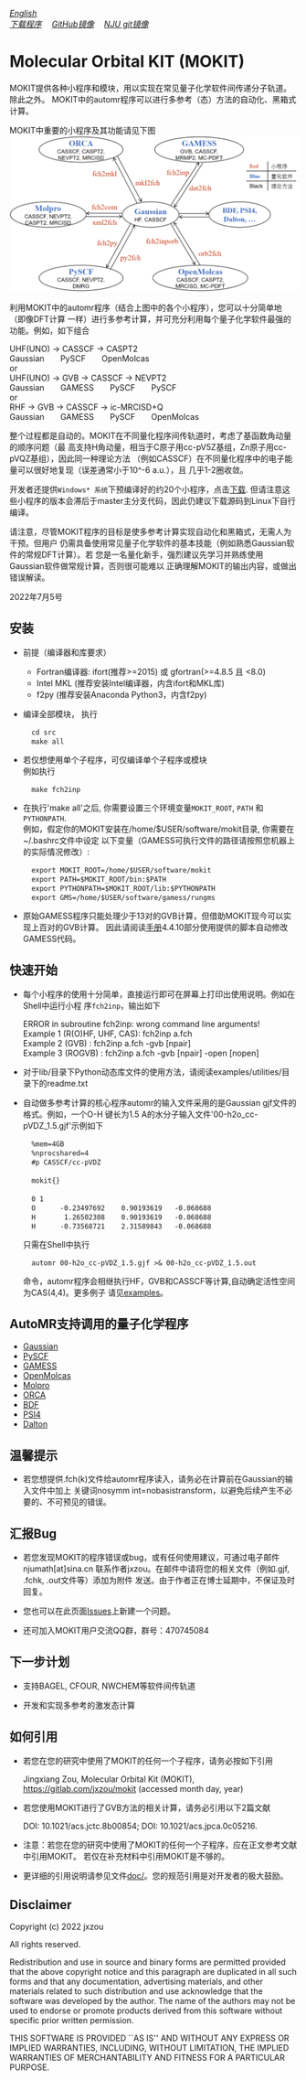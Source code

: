 *[English](README.md)*  
*[下载程序](https://gitlab.com/jxzou/mokit/-/archive/master/mokit-master.zip)*
*&emsp;[GitHub镜像](https://github.com/1234zou/MOKIT)*
*&emsp;[NJU git镜像](https://git.nju.edu.cn/jxzou/mokit)*

# Molecular Orbital KIT (MOKIT)
MOKIT提供各种小程序和模块，用以实现在常见量子化学软件间传递分子轨道。除此之外。
MOKIT中的automr程序可以进行多参考（态）方法的自动化、黑箱式计算。

MOKIT中重要的小程序及其功能请见下图  
![MOKIT utilities with their functions](doc/orbital_transfer_CN.png)

利用MOKIT中的automr程序（结合上图中的各个小程序），您可以十分简单地（即像DFT计算
一样）进行多参考计算，并可充分利用每个量子化学软件最强的功能。例如，如下组合

  UHF(UNO) -> CASSCF -> CASPT2  
  Gaussian&emsp;&emsp;PySCF&emsp;&emsp;OpenMolcas  
or  
  UHF(UNO) -> GVB   -> CASSCF -> NEVPT2  
  Gaussian&emsp;&emsp;GAMESS&emsp;&emsp;PySCF&emsp;&emsp;PySCF  
or   
  RHF      -> GVB   -> CASSCF -> ic-MRCISD+Q  
  Gaussian&emsp;&emsp;GAMESS&emsp;&emsp;PySCF&emsp;&emsp;OpenMolcas

整个过程都是自动的。MOKIT在不同量化程序间传轨道时，考虑了基函数角动量的顺序问题（最
高支持H角动量，相当于C原子用cc-pV5Z基组，Zn原子用cc-pVQZ基组），因此同一种理论方法
（例如CASSCF）在不同量化程序中的电子能量可以很好地复现（误差通常小于10^-6 a.u.），且
几乎1-2圈收敛。

开发者还提供`Windows* 系统`下预编译好的约20个小程序，点击[下载](https://gitlab.com/jxzou/mokit/-/releases).
但请注意这些小程序的版本会滞后于master主分支代码，因此仍建议下载源码到Linux下自行编译。

请注意，尽管MOKIT程序的目标是使多参考计算实现自动化和黑箱式，无需人为干预。但用户
仍需具备使用常见量子化学软件的基本技能（例如熟悉Gaussian软件的常规DFT计算）。若
您是一名量化新手，强烈建议先学习并熟练使用Gaussian软件做常规计算，否则很可能难以
正确理解MOKIT的输出内容，或做出错误解读。

2022年7月5号

安装
----------

* 前提（编译器和库要求）
    - Fortran编译器: ifort(推荐>=2015) 或 gfortran(>=4.8.5 且 <8.0)
    - Intel MKL (推荐安装Intel编译器，内含ifort和MKL库)
    - f2py (推荐安装Anaconda Python3，内含f2py)

* 编译全部模块， 执行

        cd src
        make all

* 若仅想使用单个子程序，可仅编译单个子程序或模块  
  例如执行

        make fch2inp

* 在执行'make all'之后, 你需要设置三个环境变量`MOKIT_ROOT`, `PATH` 和 `PYTHONPATH`.  
  例如，假定你的MOKIT安装在/home/$USER/software/mokit目录, 你需要在~/.bashrc文件中设定
  以下变量（GAMESS可执行文件的路径请按照您机器上的实际情况修改）:

        export MOKIT_ROOT=/home/$USER/software/mokit
        export PATH=$MOKIT_ROOT/bin:$PATH
        export PYTHONPATH=$MOKIT_ROOT/lib:$PYTHONPATH
        export GMS=/home/$USER/software/gamess/rungms

* 原始GAMESS程序只能处理少于13对的GVB计算，但借助MOKIT现今可以实现上百对的GVB计算。
  因此请阅读[手册](doc/)4.4.10部分使用提供的脚本自动修改GAMESS代码。

快速开始
----------
* 每个小程序的使用十分简单，直接运行即可在屏幕上打印出使用说明。例如在Shell中运行小程
  序`fch2inp`，输出如下

   ERROR in subroutine fch2inp: wrong command line arguments!  
   Example 1 (R(O)HF, UHF, CAS): fch2inp a.fch  
   Example 2 (GVB)             : fch2inp a.fch -gvb [npair]  
   Example 3 (ROGVB)           : fch2inp a.fch -gvb [npair] -open [nopen]

* 对于lib/目录下Python动态库文件的使用方法，请阅读examples/utilities/目录下的readme.txt

* 自动做多参考计算的核心程序automr的输入文件采用的是Gaussian gjf文件的格式。例如，一个O-H
  键长为1.5 A的水分子输入文件'00-h2o_cc-pVDZ_1.5.gjf'示例如下

        %mem=4GB
        %nprocshared=4
        #p CASSCF/cc-pVDZ
        
        mokit{}
        
        0 1
        O      -0.23497692    0.90193619   -0.068688
        H       1.26502308    0.90193619   -0.068688
        H      -0.73568721    2.31589843   -0.068688

  只需在Shell中执行

        automr 00-h2o_cc-pVDZ_1.5.gjf >& 00-h2o_cc-pVDZ_1.5.out

  命令，automr程序会相继执行HF，GVB和CASSCF等计算,自动确定活性空间为CAS(4,4)。更多例子
  请见[examples](examples/)。

AutoMR支持调用的量子化学程序
----------
* [Gaussian](http://gaussian.com/)
* [PySCF](https://github.com/pyscf/pyscf)
* [GAMESS](https://www.msg.chem.iastate.edu/gamess/index.html)
* [OpenMolcas](https://gitlab.com/Molcas/OpenMolcas)
* [Molpro](https://www.molpro.net/)
* [ORCA](https://orcaforum.kofo.mpg.de)
* [BDF](http://182.92.69.169:7226/Introduction)
* [PSI4](https://github.com/psi4/psi4/)
* [Dalton](https://gitlab.com/dalton/dalton)

温馨提示
----------
* 若您想提供.fch(k)文件给automr程序读入，请务必在计算前在Gaussian的输入文件中加上
  关键词nosymm int=nobasistransform，以避免后续产生不必要的、不可预见的错误。

汇报Bug
----------
* 若您发现MOKIT的程序错误或bug，或有任何使用建议，可通过电子邮件njumath[at]sina.cn
  联系作者jxzou。在邮件中请将您的相关文件（例如.gjf, .fchk, .out文件等）添加为附件
  发送。由于作者正在博士延期中，不保证及时回复。

* 您也可以在此页面[Issues](https://gitlab.com/jxzou/mokit/-/issues)上新建一个问题。

* 还可加入MOKIT用户交流QQ群，群号：470745084

下一步计划
----------
* 支持BAGEL, CFOUR, NWCHEM等软件间传轨道

* 开发和实现多参考的激发态计算

如何引用
----------
* 若您在您的研究中使用了MOKIT的任何一个子程序，请务必按如下引用

   Jingxiang Zou, Molecular Orbital Kit (MOKIT), https://gitlab.com/jxzou/mokit (accessed month day, year)

* 若您使用MOKIT进行了GVB方法的相关计算，请务必引用以下2篇文献

   DOI: 10.1021/acs.jctc.8b00854; DOI: 10.1021/acs.jpca.0c05216.

* 注意：若您在您的研究中使用了MOKIT的任何一个子程序，应在正文参考文献中引用MOKIT。
  若仅在补充材料中引用MOKIT是不够的。

* 更详细的引用说明请参见文件[doc/](doc/)。您的规范引用是对开发者的极大鼓励。

Disclaimer
----------
Copyright (c) 2022 jxzou

All rights reserved.

Redistribution and use in source and binary forms are permitted provided that the above copyright notice and this paragraph are duplicated in all such forms and that any documentation, advertising materials, and other materials related to such distribution and use acknowledge that the software was developed by the author. The name of the authors may not be used to endorse or promote products derived from this software without specific prior written permission.

THIS SOFTWARE IS PROVIDED ``AS IS'' AND WITHOUT ANY EXPRESS OR IMPLIED WARRANTIES, INCLUDING, WITHOUT LIMITATION, THE IMPLIED WARRANTIES OF MERCHANTABILITY AND FITNESS FOR A PARTICULAR PURPOSE.

